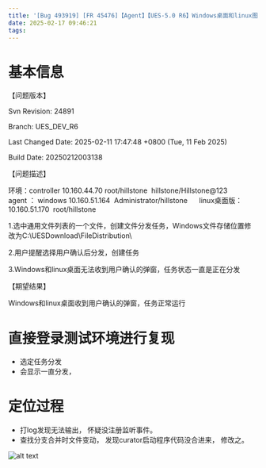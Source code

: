 ```yaml
---
title: '[Bug 493919] [FR 45476]【Agent】【UES-5.0 R6】Windows桌面和linux图形化桌面无法收到用户确认的弹窗'
date: 2025-02-17 09:46:21
tags:
---
```


# 基本信息
【问题版本】

Svn Revision: 24891

Branch: UES_DEV_R6

Last Changed Date: 2025-02-11 17:47:48 +0800 (Tue, 11 Feb 2025)

Build Date: 20250212003138

【问题描述】

环境：controller 10.160.44.70 root/hillstone  hillstone/Hillstone@123        agent ： windows 10.160.51.164  Administrator/hillstone      linux桌面版：10.160.51.170  root/hillstone

1.选中通用文件列表的一个文件，创建文件分发任务，Windows文件存储位置修改为C:\UESDownload\FileDistribution\

2.用户提醒选择用户确认后分发，创建任务

3.Windows和linux桌面无法收到用户确认的弹窗，任务状态一直是正在分发



【期望结果】

Windows和linux桌面收到用户确认的弹窗，任务正常运行

# 直接登录测试环境进行复现
- 选定任务分发
- 会显示一直分发， 

# 定位过程
- 打log发现无法输出， 怀疑没注册监听事件。
- 查找分支合并时文件变动， 发现curator启动程序代码没合进来， 修改之。



![alt text](/images/image.png)